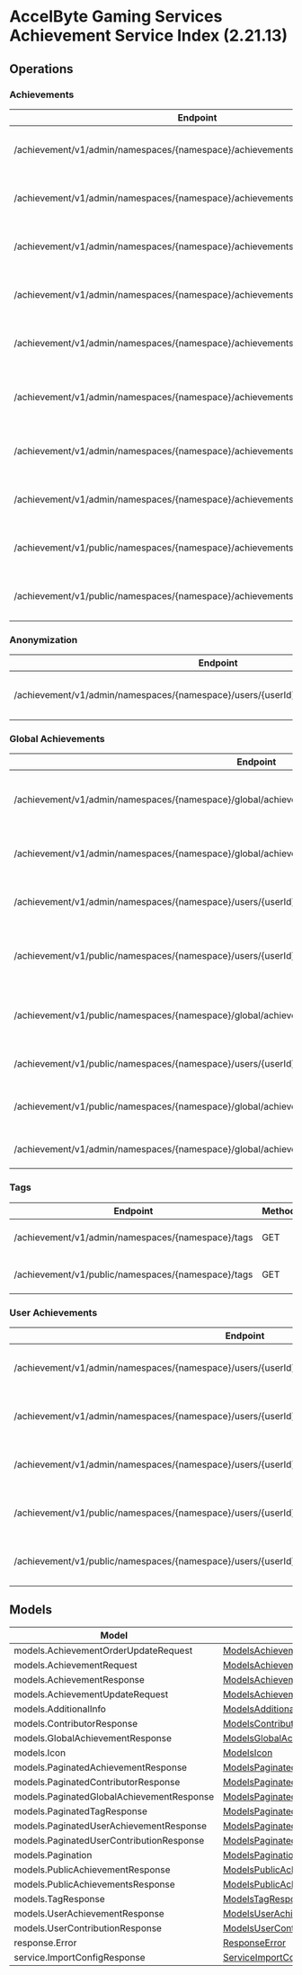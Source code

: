 [//]: # (<< Code generated. DO NOT EDIT!)

[//]: # (<< template file: doc-index.j2)

# AccelByte Gaming Services Achievement Service Index (2.21.13)


## Operations

### Achievements
| Endpoint | Method | ID | Deprecated | Class | Wrapper | Example |
|---|---|---|---|---|---|---|
| /achievement/v1/admin/namespaces/{namespace}/achievements | POST | AdminCreateNewAchievement | `false` | [AdminCreateNewAchievement](../../accelbyte_py_sdk/api/achievement/operations/achievements/admin_create_new_achievement.py) | [admin_create_new_achievement](../../accelbyte_py_sdk/api/achievement/wrappers/_achievements.py) | [accelbyte_py_sdk_cli achievement-admin-create-new-achievement](../../samples/cli/accelbyte_py_sdk_cli/achievement/_admin_create_new_achievement.py) |
| /achievement/v1/admin/namespaces/{namespace}/achievements/{achievementCode} | DELETE | AdminDeleteAchievement | `false` | [AdminDeleteAchievement](../../accelbyte_py_sdk/api/achievement/operations/achievements/admin_delete_achievement.py) | [admin_delete_achievement](../../accelbyte_py_sdk/api/achievement/wrappers/_achievements.py) | [accelbyte_py_sdk_cli achievement-admin-delete-achievement](../../samples/cli/accelbyte_py_sdk_cli/achievement/_admin_delete_achievement.py) |
| /achievement/v1/admin/namespaces/{namespace}/achievements/{achievementCode} | GET | AdminGetAchievement | `false` | [AdminGetAchievement](../../accelbyte_py_sdk/api/achievement/operations/achievements/admin_get_achievement.py) | [admin_get_achievement](../../accelbyte_py_sdk/api/achievement/wrappers/_achievements.py) | [accelbyte_py_sdk_cli achievement-admin-get-achievement](../../samples/cli/accelbyte_py_sdk_cli/achievement/_admin_get_achievement.py) |
| /achievement/v1/admin/namespaces/{namespace}/achievements | GET | AdminListAchievements | `false` | [AdminListAchievements](../../accelbyte_py_sdk/api/achievement/operations/achievements/admin_list_achievements.py) | [admin_list_achievements](../../accelbyte_py_sdk/api/achievement/wrappers/_achievements.py) | [accelbyte_py_sdk_cli achievement-admin-list-achievements](../../samples/cli/accelbyte_py_sdk_cli/achievement/_admin_list_achievements.py) |
| /achievement/v1/admin/namespaces/{namespace}/achievements/{achievementCode} | PUT | AdminUpdateAchievement | `false` | [AdminUpdateAchievement](../../accelbyte_py_sdk/api/achievement/operations/achievements/admin_update_achievement.py) | [admin_update_achievement](../../accelbyte_py_sdk/api/achievement/wrappers/_achievements.py) | [accelbyte_py_sdk_cli achievement-admin-update-achievement](../../samples/cli/accelbyte_py_sdk_cli/achievement/_admin_update_achievement.py) |
| /achievement/v1/admin/namespaces/{namespace}/achievements/{achievementCode} | PATCH | AdminUpdateAchievementListOrder | `false` | [AdminUpdateAchievementListOrder](../../accelbyte_py_sdk/api/achievement/operations/achievements/admin_update_achievemen_d288a7.py) | [admin_update_achievement_list_order](../../accelbyte_py_sdk/api/achievement/wrappers/_achievements.py) | [accelbyte_py_sdk_cli achievement-admin-update-achievement-list-order](../../samples/cli/accelbyte_py_sdk_cli/achievement/_admin_update_achievement_list_order.py) |
| /achievement/v1/admin/namespaces/{namespace}/achievements/export | GET | ExportAchievements | `false` | [ExportAchievements](../../accelbyte_py_sdk/api/achievement/operations/achievements/export_achievements.py) | [export_achievements](../../accelbyte_py_sdk/api/achievement/wrappers/_achievements.py) | [accelbyte_py_sdk_cli achievement-export-achievements](../../samples/cli/accelbyte_py_sdk_cli/achievement/_export_achievements.py) |
| /achievement/v1/admin/namespaces/{namespace}/achievements/import | POST | ImportAchievements | `false` | [ImportAchievements](../../accelbyte_py_sdk/api/achievement/operations/achievements/import_achievements.py) | [import_achievements](../../accelbyte_py_sdk/api/achievement/wrappers/_achievements.py) | [accelbyte_py_sdk_cli achievement-import-achievements](../../samples/cli/accelbyte_py_sdk_cli/achievement/_import_achievements.py) |
| /achievement/v1/public/namespaces/{namespace}/achievements/{achievementCode} | GET | PublicGetAchievement | `false` | [PublicGetAchievement](../../accelbyte_py_sdk/api/achievement/operations/achievements/public_get_achievement.py) | [public_get_achievement](../../accelbyte_py_sdk/api/achievement/wrappers/_achievements.py) | [accelbyte_py_sdk_cli achievement-public-get-achievement](../../samples/cli/accelbyte_py_sdk_cli/achievement/_public_get_achievement.py) |
| /achievement/v1/public/namespaces/{namespace}/achievements | GET | PublicListAchievements | `false` | [PublicListAchievements](../../accelbyte_py_sdk/api/achievement/operations/achievements/public_list_achievements.py) | [public_list_achievements](../../accelbyte_py_sdk/api/achievement/wrappers/_achievements.py) | [accelbyte_py_sdk_cli achievement-public-list-achievements](../../samples/cli/accelbyte_py_sdk_cli/achievement/_public_list_achievements.py) |

### Anonymization
| Endpoint | Method | ID | Deprecated | Class | Wrapper | Example |
|---|---|---|---|---|---|---|
| /achievement/v1/admin/namespaces/{namespace}/users/{userId}/anonymization/achievements | DELETE | AdminAnonymizeUserAchievement | `false` | [AdminAnonymizeUserAchievement](../../accelbyte_py_sdk/api/achievement/operations/anonymization/admin_anonymize_user_ac_c61ab2.py) | [admin_anonymize_user_achievement](../../accelbyte_py_sdk/api/achievement/wrappers/_anonymization.py) | [accelbyte_py_sdk_cli achievement-admin-anonymize-user-achievement](../../samples/cli/accelbyte_py_sdk_cli/achievement/_admin_anonymize_user_achievement.py) |

### Global Achievements
| Endpoint | Method | ID | Deprecated | Class | Wrapper | Example |
|---|---|---|---|---|---|---|
| /achievement/v1/admin/namespaces/{namespace}/global/achievements/{achievementCode}/contributors | GET | AdminListGlobalAchievementContributors | `false` | [AdminListGlobalAchievementContributors](../../accelbyte_py_sdk/api/achievement/operations/global_achievements/admin_list_global_achie_0b49fb.py) | [admin_list_global_achievement_contributors](../../accelbyte_py_sdk/api/achievement/wrappers/_global_achievements.py) | [accelbyte_py_sdk_cli achievement-admin-list-global-achievement-contributors](../../samples/cli/accelbyte_py_sdk_cli/achievement/_admin_list_global_achievement_contributors.py) |
| /achievement/v1/admin/namespaces/{namespace}/global/achievements | GET | AdminListGlobalAchievements | `false` | [AdminListGlobalAchievements](../../accelbyte_py_sdk/api/achievement/operations/global_achievements/admin_list_global_achievements.py) | [admin_list_global_achievements](../../accelbyte_py_sdk/api/achievement/wrappers/_global_achievements.py) | [accelbyte_py_sdk_cli achievement-admin-list-global-achievements](../../samples/cli/accelbyte_py_sdk_cli/achievement/_admin_list_global_achievements.py) |
| /achievement/v1/admin/namespaces/{namespace}/users/{userId}/global/achievements | GET | AdminListUserContributions | `false` | [AdminListUserContributions](../../accelbyte_py_sdk/api/achievement/operations/global_achievements/admin_list_user_contributions.py) | [admin_list_user_contributions](../../accelbyte_py_sdk/api/achievement/wrappers/_global_achievements.py) | [accelbyte_py_sdk_cli achievement-admin-list-user-contributions](../../samples/cli/accelbyte_py_sdk_cli/achievement/_admin_list_user_contributions.py) |
| /achievement/v1/public/namespaces/{namespace}/users/{userId}/global/achievements/{achievementCode}/claim | POST | ClaimGlobalAchievementReward | `false` | [ClaimGlobalAchievementReward](../../accelbyte_py_sdk/api/achievement/operations/global_achievements/claim_global_achievemen_1ea8df.py) | [claim_global_achievement_reward](../../accelbyte_py_sdk/api/achievement/wrappers/_global_achievements.py) | [accelbyte_py_sdk_cli achievement-claim-global-achievement-reward](../../samples/cli/accelbyte_py_sdk_cli/achievement/_claim_global_achievement_reward.py) |
| /achievement/v1/public/namespaces/{namespace}/global/achievements/{achievementCode}/contributors | GET | ListGlobalAchievementContributors | `false` | [ListGlobalAchievementContributors](../../accelbyte_py_sdk/api/achievement/operations/global_achievements/list_global_achievement_b19e66.py) | [list_global_achievement_contributors](../../accelbyte_py_sdk/api/achievement/wrappers/_global_achievements.py) | [accelbyte_py_sdk_cli achievement-list-global-achievement-contributors](../../samples/cli/accelbyte_py_sdk_cli/achievement/_list_global_achievement_contributors.py) |
| /achievement/v1/public/namespaces/{namespace}/users/{userId}/global/achievements | GET | ListUserContributions | `false` | [ListUserContributions](../../accelbyte_py_sdk/api/achievement/operations/global_achievements/list_user_contributions.py) | [list_user_contributions](../../accelbyte_py_sdk/api/achievement/wrappers/_global_achievements.py) | [accelbyte_py_sdk_cli achievement-list-user-contributions](../../samples/cli/accelbyte_py_sdk_cli/achievement/_list_user_contributions.py) |
| /achievement/v1/public/namespaces/{namespace}/global/achievements | GET | PublicListGlobalAchievements | `false` | [PublicListGlobalAchievements](../../accelbyte_py_sdk/api/achievement/operations/global_achievements/public_list_global_achi_9c838b.py) | [public_list_global_achievements](../../accelbyte_py_sdk/api/achievement/wrappers/_global_achievements.py) | [accelbyte_py_sdk_cli achievement-public-list-global-achievements](../../samples/cli/accelbyte_py_sdk_cli/achievement/_public_list_global_achievements.py) |
| /achievement/v1/admin/namespaces/{namespace}/global/achievements/{achievementCode}/reset | DELETE | ResetGlobalAchievement | `false` | [ResetGlobalAchievement](../../accelbyte_py_sdk/api/achievement/operations/global_achievements/reset_global_achievement.py) | [reset_global_achievement](../../accelbyte_py_sdk/api/achievement/wrappers/_global_achievements.py) | [accelbyte_py_sdk_cli achievement-reset-global-achievement](../../samples/cli/accelbyte_py_sdk_cli/achievement/_reset_global_achievement.py) |

### Tags
| Endpoint | Method | ID | Deprecated | Class | Wrapper | Example |
|---|---|---|---|---|---|---|
| /achievement/v1/admin/namespaces/{namespace}/tags | GET | AdminListTags | `false` | [AdminListTags](../../accelbyte_py_sdk/api/achievement/operations/tags/admin_list_tags.py) | [admin_list_tags](../../accelbyte_py_sdk/api/achievement/wrappers/_tags.py) | [accelbyte_py_sdk_cli achievement-admin-list-tags](../../samples/cli/accelbyte_py_sdk_cli/achievement/_admin_list_tags.py) |
| /achievement/v1/public/namespaces/{namespace}/tags | GET | PublicListTags | `false` | [PublicListTags](../../accelbyte_py_sdk/api/achievement/operations/tags/public_list_tags.py) | [public_list_tags](../../accelbyte_py_sdk/api/achievement/wrappers/_tags.py) | [accelbyte_py_sdk_cli achievement-public-list-tags](../../samples/cli/accelbyte_py_sdk_cli/achievement/_public_list_tags.py) |

### User Achievements
| Endpoint | Method | ID | Deprecated | Class | Wrapper | Example |
|---|---|---|---|---|---|---|
| /achievement/v1/admin/namespaces/{namespace}/users/{userId}/achievements | GET | AdminListUserAchievements | `false` | [AdminListUserAchievements](../../accelbyte_py_sdk/api/achievement/operations/user_achievements/admin_list_user_achievements.py) | [admin_list_user_achievements](../../accelbyte_py_sdk/api/achievement/wrappers/_user_achievements.py) | [accelbyte_py_sdk_cli achievement-admin-list-user-achievements](../../samples/cli/accelbyte_py_sdk_cli/achievement/_admin_list_user_achievements.py) |
| /achievement/v1/admin/namespaces/{namespace}/users/{userId}/achievements/{achievementCode}/reset | DELETE | AdminResetAchievement | `false` | [AdminResetAchievement](../../accelbyte_py_sdk/api/achievement/operations/user_achievements/admin_reset_achievement.py) | [admin_reset_achievement](../../accelbyte_py_sdk/api/achievement/wrappers/_user_achievements.py) | [accelbyte_py_sdk_cli achievement-admin-reset-achievement](../../samples/cli/accelbyte_py_sdk_cli/achievement/_admin_reset_achievement.py) |
| /achievement/v1/admin/namespaces/{namespace}/users/{userId}/achievements/{achievementCode}/unlock | PUT | AdminUnlockAchievement | `false` | [AdminUnlockAchievement](../../accelbyte_py_sdk/api/achievement/operations/user_achievements/admin_unlock_achievement.py) | [admin_unlock_achievement](../../accelbyte_py_sdk/api/achievement/wrappers/_user_achievements.py) | [accelbyte_py_sdk_cli achievement-admin-unlock-achievement](../../samples/cli/accelbyte_py_sdk_cli/achievement/_admin_unlock_achievement.py) |
| /achievement/v1/public/namespaces/{namespace}/users/{userId}/achievements | GET | PublicListUserAchievements | `false` | [PublicListUserAchievements](../../accelbyte_py_sdk/api/achievement/operations/user_achievements/public_list_user_achievements.py) | [public_list_user_achievements](../../accelbyte_py_sdk/api/achievement/wrappers/_user_achievements.py) | [accelbyte_py_sdk_cli achievement-public-list-user-achievements](../../samples/cli/accelbyte_py_sdk_cli/achievement/_public_list_user_achievements.py) |
| /achievement/v1/public/namespaces/{namespace}/users/{userId}/achievements/{achievementCode}/unlock | PUT | PublicUnlockAchievement | `false` | [PublicUnlockAchievement](../../accelbyte_py_sdk/api/achievement/operations/user_achievements/public_unlock_achievement.py) | [public_unlock_achievement](../../accelbyte_py_sdk/api/achievement/wrappers/_user_achievements.py) | [accelbyte_py_sdk_cli achievement-public-unlock-achievement](../../samples/cli/accelbyte_py_sdk_cli/achievement/_public_unlock_achievement.py) |


## Models
| Model | Class |
|---|---|
| models.AchievementOrderUpdateRequest | [ModelsAchievementOrderUpdateRequest](../../accelbyte_py_sdk/api/achievement/models/models_achievement_order_update_request.py) |
| models.AchievementRequest | [ModelsAchievementRequest](../../accelbyte_py_sdk/api/achievement/models/models_achievement_request.py) |
| models.AchievementResponse | [ModelsAchievementResponse](../../accelbyte_py_sdk/api/achievement/models/models_achievement_response.py) |
| models.AchievementUpdateRequest | [ModelsAchievementUpdateRequest](../../accelbyte_py_sdk/api/achievement/models/models_achievement_update_request.py) |
| models.AdditionalInfo | [ModelsAdditionalInfo](../../accelbyte_py_sdk/api/achievement/models/models_additional_info.py) |
| models.ContributorResponse | [ModelsContributorResponse](../../accelbyte_py_sdk/api/achievement/models/models_contributor_response.py) |
| models.GlobalAchievementResponse | [ModelsGlobalAchievementResponse](../../accelbyte_py_sdk/api/achievement/models/models_global_achievement_response.py) |
| models.Icon | [ModelsIcon](../../accelbyte_py_sdk/api/achievement/models/models_icon.py) |
| models.PaginatedAchievementResponse | [ModelsPaginatedAchievementResponse](../../accelbyte_py_sdk/api/achievement/models/models_paginated_achievement_response.py) |
| models.PaginatedContributorResponse | [ModelsPaginatedContributorResponse](../../accelbyte_py_sdk/api/achievement/models/models_paginated_contributor_response.py) |
| models.PaginatedGlobalAchievementResponse | [ModelsPaginatedGlobalAchievementResponse](../../accelbyte_py_sdk/api/achievement/models/models_paginated_global_achievement_response.py) |
| models.PaginatedTagResponse | [ModelsPaginatedTagResponse](../../accelbyte_py_sdk/api/achievement/models/models_paginated_tag_response.py) |
| models.PaginatedUserAchievementResponse | [ModelsPaginatedUserAchievementResponse](../../accelbyte_py_sdk/api/achievement/models/models_paginated_user_achievement_response.py) |
| models.PaginatedUserContributionResponse | [ModelsPaginatedUserContributionResponse](../../accelbyte_py_sdk/api/achievement/models/models_paginated_user_contribution_response.py) |
| models.Pagination | [ModelsPagination](../../accelbyte_py_sdk/api/achievement/models/models_pagination.py) |
| models.PublicAchievementResponse | [ModelsPublicAchievementResponse](../../accelbyte_py_sdk/api/achievement/models/models_public_achievement_response.py) |
| models.PublicAchievementsResponse | [ModelsPublicAchievementsResponse](../../accelbyte_py_sdk/api/achievement/models/models_public_achievements_response.py) |
| models.TagResponse | [ModelsTagResponse](../../accelbyte_py_sdk/api/achievement/models/models_tag_response.py) |
| models.UserAchievementResponse | [ModelsUserAchievementResponse](../../accelbyte_py_sdk/api/achievement/models/models_user_achievement_response.py) |
| models.UserContributionResponse | [ModelsUserContributionResponse](../../accelbyte_py_sdk/api/achievement/models/models_user_contribution_response.py) |
| response.Error | [ResponseError](../../accelbyte_py_sdk/api/achievement/models/response_error.py) |
| service.ImportConfigResponse | [ServiceImportConfigResponse](../../accelbyte_py_sdk/api/achievement/models/service_import_config_response.py) |
